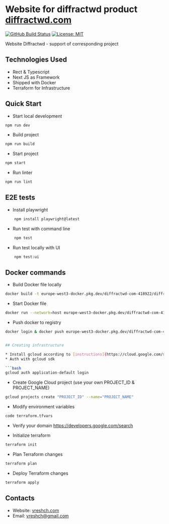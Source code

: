 # Website for diffractwd product [diffractwd.com](http://diffractwd.com)

[![GitHub Build Status](https://github.com/vreshch/diffractwd.com/workflows/CI/badge.svg)](https://github.com/vreshch/diffractwd.com/actions?query=workflow%3ACI)
[![License: MIT](https://img.shields.io/badge/License-MIT-gren.svg)](https://opensource.org/licenses/MIT)

Website Diffractwd - support of corresponding project

## Technologies Used

* Rect & Typescript
* Next JS as Framework
* Shipped with Docker
* Terraform for Infrastructure

## Quick Start

* Start local development

```bash
npm run dev
```

* Build project

```bash
npm run build
```

* Start project

```bash
npm start
```

* Run linter

```bash
npm run lint
```

## E2E tests

* Install playwright

```bash
    npm install playwright@latest
```

* Run test with command line

```bash
    npm test
```

* Run test locally with UI

```bash
    npm test:ui
```

## Docker commands

* Build Docker file locally

```bash
docker build -t europe-west3-docker.pkg.dev/diffractwd-com-418922/diffractwd/diffractwd-com:latest .
```

* Start Docker file

```bash
docker run --network=host europe-west3-docker.pkg.dev/diffractwd-com-418922/diffractwd/diffractwd-com:latest
```

* Push docker to registry

```bash
docker login & docker push europe-west3-docker.pkg.dev/diffractwd-com-418922/diffractwd/diffractwd-com:latest


## Creating infrastructure

* Install gcloud according to [instructions](https://cloud.google.com/sdk/docs/install)
* Auth with gcloud sdk

```bash
gcloud auth application-default login
```

* Create Google Cloud project (use your own PROJECT_ID & PROJECT_NAME)

```bash
gcloud projects create "PROJECT_ID" --name="PROJECT_NAME"
```

* Modify environment variables

```bash
code terraform.tfvars
```

* Verify your domain
https://developers.google.com/search

* Initialize terraform

```bash
terraform init
```

* Plan Terraform changes

```bash
terraform plan
```

* Deploy Terraform changes

```bash
terraform apply
```

## Contacts

* Website: [vreshch.com](http://vreshch.com)
* Email: vreshch@gmail.com
